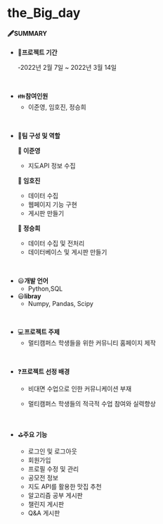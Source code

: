 # the_Big_day

#### 🖋SUMMARY

- 📅<B>프로젝트 기간</B>

  -2022년 2월 7일 ~ 2022년 3월 14일

</br>

- 👪<B>참여인원</B>
  - 이준영, 임호진, 정승희 
</br>

- 👮<B>팀 구성 및 역할</B>

  <B>:man: 이준영</B>
  - 지도API 정보 수집
  
  
  <B>:man: 임호진</B>
  - 데이터 수집
  - 웹페이지 기능 구현
  - 게시판 만들기
    
  
  <B>:woman: 정승희</B>
  - 데이터 수집 및 전처리
  - 데이터베이스 및 게시판 만들기

 </br>
 
- 😃<B>개발 언어</B>
  - Python,SQL
- 😃<B>libray</B>
  - Numpy, Pandas, Scipy

</br>

- 💻<B>프로젝트 주제</B> 
  - 멀티캠퍼스 학생들을 위한 커뮤니티 홈페이지 제작

</br>

- ❓<B>프로젝트 선정 배경</B>

   - 비대면 수업으로 인한 커뮤니케이션 부재
   
   - 멀티캠퍼스 학생들의 적극적 수업 참여와 실력향상


</br>

- ⛳<B>주요 기능</B>
 
  - 로그인 및 로그아웃
  - 회원가입
  - 프로필 수정 및 관리
  - 공모전 정보
  - 지도 API를 활용한 맛집 추천
  - 알고리즘 공부 게시판
  - 챌린지 게시판
  - Q&A 게시판

</br>
